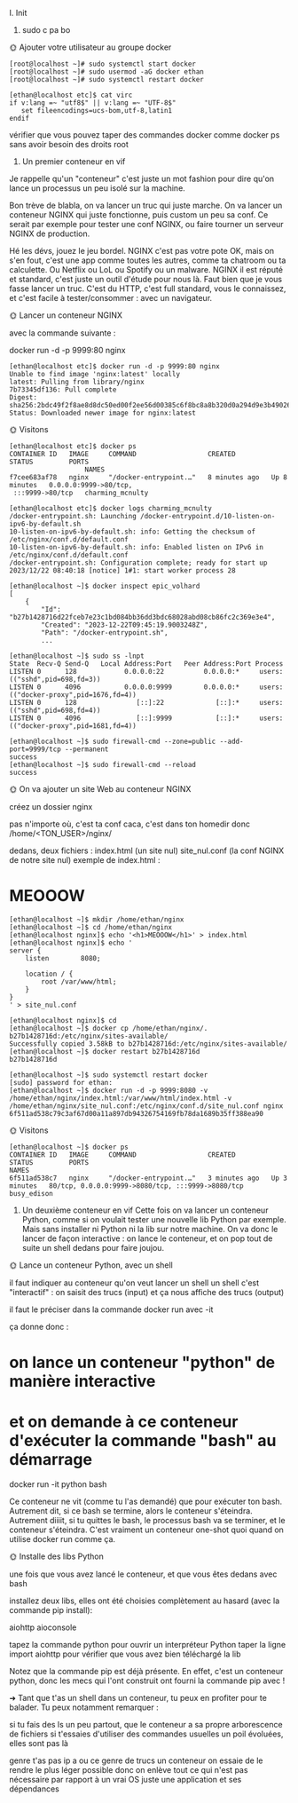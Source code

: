 I. Init


1. sudo c pa bo

🌞 Ajouter votre utilisateur au groupe docker

```
[root@localhost ~]# sudo systemctl start docker
[root@localhost ~]# sudo usermod -aG docker ethan
[root@localhost ~]# sudo systemctl restart docker
```
```
[ethan@localhost etc]$ cat virc
if v:lang =~ "utf8$" || v:lang =~ "UTF-8$"
   set fileencodings=ucs-bom,utf-8,latin1
endif
```

vérifier que vous pouvez taper des commandes docker comme docker ps sans avoir besoin des droits root

1. Un premier conteneur en vif

Je rappelle qu'un "conteneur" c'est juste un mot fashion pour dire qu'on lance un processus un peu isolé sur la machine.

Bon trève de blabla, on va lancer un truc qui juste marche.
On va lancer un conteneur NGINX qui juste fonctionne, puis custom un peu sa conf. Ce serait par exemple pour tester une conf NGINX, ou faire tourner un serveur NGINX de production.

Hé les dévs, jouez le jeu bordel. NGINX c'est pas votre pote OK, mais on s'en fout, c'est une app comme toutes les autres, comme ta chatroom ou ta calculette. Ou Netflix ou LoL ou Spotify ou un malware. NGINX il est réputé et standard, c'est juste un outil d'étude pour nous là. Faut bien que je vous fasse lancer un truc. C'est du HTTP, c'est full standard, vous le connaissez, et c'est facile à tester/consommer : avec un navigateur.

🌞 Lancer un conteneur NGINX

avec la commande suivante :


docker run -d -p 9999:80 nginx



```
[ethan@localhost etc]$ docker run -d -p 9999:80 nginx
Unable to find image 'nginx:latest' locally
latest: Pulling from library/nginx
7b73345df136: Pull complete
Digest: sha256:2bdc49f2f8ae8d8dc50ed00f2ee56d00385c6f8bc8a8b320d0a294d9e3b49026
Status: Downloaded newer image for nginx:latest
```

🌞 Visitons

````
[ethan@localhost etc]$ docker ps
CONTAINER ID   IMAGE     COMMAND                  CREATED         STATUS         PORTS
                   NAMES
f7cee683af78   nginx     "/docker-entrypoint.…"   8 minutes ago   Up 8 minutes   0.0.0.0:9999->80/tcp,
 :::9999->80/tcp   charming_mcnulty
````
````
[ethan@localhost etc]$ docker logs charming_mcnulty
/docker-entrypoint.sh: Launching /docker-entrypoint.d/10-listen-on-ipv6-by-default.sh
10-listen-on-ipv6-by-default.sh: info: Getting the checksum of /etc/nginx/conf.d/default.conf
10-listen-on-ipv6-by-default.sh: info: Enabled listen on IPv6 in /etc/nginx/conf.d/default.conf
/docker-entrypoint.sh: Configuration complete; ready for start up
2023/12/22 08:40:18 [notice] 1#1: start worker process 28
````
````
[ethan@localhost ~]$ docker inspect epic_volhard
[
    {
        "Id": "b27b1428716d22fceb7e23c1bd084bb36dd3bdc68028abd08cb86fc2c369e3e4",
        "Created": "2023-12-22T09:45:19.9003248Z",
        "Path": "/docker-entrypoint.sh",
        ...
````
````
[ethan@localhost ~]$ sudo ss -lnpt
State  Recv-Q Send-Q   Local Address:Port   Peer Address:Port Process
LISTEN 0      128            0.0.0.0:22          0.0.0.0:*     users:(("sshd",pid=698,fd=3))
LISTEN 0      4096           0.0.0.0:9999        0.0.0.0:*     users:(("docker-proxy",pid=1676,fd=4))
LISTEN 0      128               [::]:22             [::]:*     users:(("sshd",pid=698,fd=4))
LISTEN 0      4096              [::]:9999           [::]:*     users:(("docker-proxy",pid=1681,fd=4))
````
````
[ethan@localhost ~]$ sudo firewall-cmd --zone=public --add-port=9999/tcp --permanent
success
[ethan@localhost ~]$ sudo firewall-cmd --reload
success
````
🌞 On va ajouter un site Web au conteneur NGINX

créez un dossier nginx

pas n'importe où, c'est ta conf caca, c'est dans ton homedir donc /home/<TON_USER>/nginx/



dedans, deux fichiers : index.html (un site nul) site_nul.conf (la conf NGINX de notre site nul)
exemple de index.html :


<h1>MEOOOW</h1>


````
[ethan@localhost ~]$ mkdir /home/ethan/nginx
[ethan@localhost ~]$ cd /home/ethan/nginx
[ethan@localhost nginx]$ echo '<h1>MEOOOW</h1>' > index.html
[ethan@localhost nginx]$ echo '
server {
    listen        8080;

    location / {
        root /var/www/html;
    }
}
' > site_nul.conf
````
```
[ethan@localhost nginx]$ cd
[ethan@localhost ~]$ docker cp /home/ethan/nginx/. b27b1428716d:/etc/nginx/sites-available/
Successfully copied 3.58kB to b27b1428716d:/etc/nginx/sites-available/
[ethan@localhost ~]$ docker restart b27b1428716d
b27b1428716d
```
````
[ethan@localhost ~]$ sudo systemctl restart docker
[sudo] password for ethan:
[ethan@localhost ~]$ docker run -d -p 9999:8080 -v /home/ethan/nginx/index.html:/var/www/html/index.html -v /home/ethan/nginx/site_nul.conf:/etc/nginx/conf.d/site_nul.conf nginx
6f511ad538c79c3af67d00a11a897db94326754169fb78da1689b35ff388ea90
````

🌞 Visitons

````
[ethan@localhost ~]$ docker ps
CONTAINER ID   IMAGE     COMMAND                  CREATED         STATUS         PORTS                                               NAMES
6f511ad538c7   nginx     "/docker-entrypoint.…"   3 minutes ago   Up 3 minutes   80/tcp, 0.0.0.0:9999->8080/tcp, :::9999->8080/tcp   busy_edison
````

1. Un deuxième conteneur en vif
Cette fois on va lancer un conteneur Python, comme si on voulait tester une nouvelle lib Python par exemple. Mais sans installer ni Python ni la lib sur notre machine.
On va donc le lancer de façon interactive : on lance le conteneur, et on pop tout de suite un shell dedans pour faire joujou.

🌞 Lance un conteneur Python, avec un shell

il faut indiquer au conteneur qu'on veut lancer un shell
un shell c'est "interactif" : on saisit des trucs (input) et ça nous affiche des trucs (output)

il faut le préciser dans la commande docker run avec -it



ça donne donc :


# on lance un conteneur "python" de manière interactive
# et on demande à ce conteneur d'exécuter la commande "bash" au démarrage
docker run -it python bash



Ce conteneur ne vit (comme tu l'as demandé) que pour exécuter ton bash. Autrement dit, si ce bash se termine, alors le conteneur s'éteindra. Autrement diiiit, si tu quittes le bash, le processus bash va se terminer, et le conteneur s'éteindra. C'est vraiment un conteneur one-shot quoi quand on utilise docker run comme ça.

🌞 Installe des libs Python

une fois que vous avez lancé le conteneur, et que vous êtes dedans avec bash

installez deux libs, elles ont été choisies complètement au hasard (avec la commande pip install):

aiohttp
aioconsole


tapez la commande python pour ouvrir un interpréteur Python
taper la ligne import aiohttp pour vérifier que vous avez bien téléchargé la lib


Notez que la commande pip est déjà présente. En effet, c'est un conteneur python, donc les mecs qui l'ont construit ont fourni la commande pip avec !

➜ Tant que t'as un shell dans un conteneur, tu peux en profiter pour te balader. Tu peux notamment remarquer :

si tu fais des ls un peu partout, que le conteneur a sa propre arborescence de fichiers
si t'essaies d'utiliser des commandes usuelles un poil évoluées, elles sont pas là

genre t'as pas ip a ou ce genre de trucs
un conteneur on essaie de le rendre le plus léger possible
donc on enlève tout ce qui n'est pas nécessaire par rapport à un vrai OS
juste une application et ses dépendances
